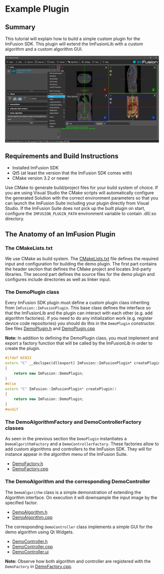 # Example Plugin

## Summary
This tutorial will explain how to build a simple custom plugin for the ImFusion SDK.
This plugin will extend the ImFusionLib with a custom algorithm and a custom algorithm GUI. 

![Screenshot of the Example Plugin in Action](screenshot.png)


## Requirements and Build Instructions
- Installed ImFusion SDK
- Qt5 (at least the version that the ImFusion SDK comes with)
- CMake version 3.2 or newer

Use CMake to generate build/project files for your build system of choice.
If you are using Visual Studio the CMake scripts will automatically configure the generated Solution with the correct environment parameters so that you can launch the ImFusion Suite including your plugin directly from Visual Studio.
If the ImFusion Suite does not pick up the built plugin on start, configure the `IMFUSION_PLUGIN_PATH` environment variable to contain .dll/.so directory.


## The Anatomy of an ImFusion Plugin

### The CMakeLists.txt
We use CMake as build system.
The [CMakeLists.txt](CMakeLists.txt) file defines the required input and configuration for building the demo plugin.
The first part contains the header section that defines the CMake project and locates 3rd-party libraries.
The second part defines the source files for the demo plugin and configures include directories as well as linker input.


### The DemoPlugin class
Every ImFusion SDK plugin must define a custom plugin class inheriting from `ImFusion::ImFusionPlugin`.
This base class defines the interface so that the ImFusionLib and the plugin can interact with each other (e.g. add algorithm factories).
If you need to do any initialization work (e.g. register device code repositories) you should do this in the `DemoPlugin` constructor.
See files [DemoPlugin.h](DemoPlugin.h) and [DemoPlugin.cpp](DemoPlugin.cpp)

**Note:** In addition to defining the DemoPlugin class, you must implement and export a factory function that will be called by the ImFusionLib in order to create the plugin. 
```cpp
#ifdef WIN32
extern "C" __declspec(dllexport) ImFusion::ImFusionPlugin* createPlugin()
{
    return new ImFusion::DemoPlugin;
}
#else
extern "C" ImFusion::ImFusionPlugin* createPlugin()
{
    return new ImFusion::DemoPlugin;
}
#endif
```


### The DemoAlgorithmFactory and DemoControllerFactory classes
As seen in the previous section the `DemoPlugin` instantiates a `DemoAlgorithmFactory` and a `DemoControllerFactory`.
These factories allow to add custom algorithms and controllers to the ImFusion SDK.
They will for instance appear in the algorithm menu of the ImFusion Suite.
- [DemoFactory.h](DemoFactory.h) 
- [DemoFactory.cpp](DemoFactory.cpp)


### The DemoAlgorithm and the corresponding DemoController
The `DemoAlgorithm` class is a simple demonstration of extending the Algorithm interface.
On execution it will downsample the input image by the specified factor.
- [DemoAlgorithm.h](DemoAlgorithm.h)
- [DemoAlgorithm.cpp](DemoAlgorithm.cpp)

The corresponding `DemoController` class implements a simple GUI for the demo algorithm using Qt Widgets.
- [DemoController.h](DemoController.h)
- [DemoController.cpp](DemoController.cpp)
- [DemoController.ui](DemoController.ui)

**Note:** Observe how both algorithm and controller are registered with the `DemoFactory` in [DemoFactory.cpp](DemoFactory.cpp). 
